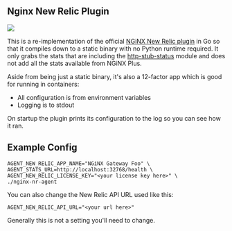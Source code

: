 Nginx New Relic Plugin
----------------------

[![](https://travis-ci.org/Nitro/nginx-nr-agent.svg?branch=master)](https://travis-ci.org/Nitro/nginx-nr-agent)

This is a re-implementation of the official [NGiNX New Relic plugin][1] in Go so
that it compiles down to a static binary with no Python runtime required. It
only grabs the stats that are including the [http-stub-status][2] module and does
not add all the stats available from NGiNX Plus.

Aside from being just a static binary, it's also a 12-factor app which is good
for running in containers:

* All configuration is from environment variables
* Logging is to stdout

On startup the plugin prints its configuration to the log so you can see how
it ran.

Example Config
--------------

```
AGENT_NEW_RELIC_APP_NAME="NGiNX Gateway Foo" \
AGENT_STATS_URL=http://localhost:32768/health \
AGENT_NEW_RELIC_LICENSE_KEY="<your license key here>" \
./nginx-nr-agent
```

You can also change the New Relic API URL used like this:

```
AGENT_NEW_RELIC_API_URL="<your url here>"
```

Generally this is not a setting you'll need to change.

[1]: https://github.com/skyzyx/nginx-nr-agent
[2]: http://nginx.org/en/docs/http/ngx_http_stub_status_module.html
